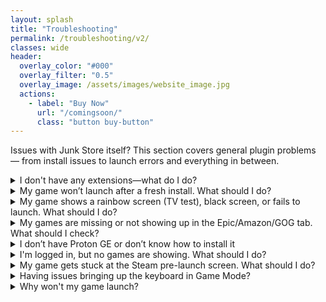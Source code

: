 ```yaml
---
layout: splash
title: "Troubleshooting"
permalink: /troubleshooting/v2/
classes: wide
header:
  overlay_color: "#000"
  overlay_filter: "0.5"
  overlay_image: /assets/images/website_image.jpg
  actions:
    - label: "Buy Now"
      url: "/comingsoon/"
      class: "button buy-button"
---
```

<div class="spacer mt-4"></div>

Issues with Junk Store itself? This section covers general plugin problems — from install issues to launch errors and everything in between.

<details class="troubleshooting-box">
  <summary>I don't have any extensions—what do I do?</summary>
  <p></p>
    If you don’t see any extensions, you’ll need to generate them. Currently, Junk Store supports extensions for <strong>Epic</strong>, <strong>GOG</strong>, and <strong>Amazon</strong>.
  <br>
  <br>
  <strong>To generate extensions:</strong>
  <ol>
    <li>Open Junk Store and press <strong>L3 + R3</strong> to open the plugin menu.</li>
    <li>Make sure you're logged in to your Junk Store account.</li>
    <li>Scroll down to the <strong>Tools</strong> section.</li>
    <li>Open the sliders menu (☰) next to the search bar and select <strong>Download All Presets from Server</strong>.</li>
    <li>Then, go to each extension you want (Epic, GOG, Amazon) and press the <strong>Download</strong> button (📥) for each one.</li>
  </ol>
    Once downloaded, the extensions will appear as tabs in Junk Store.
</details>

<details class="troubleshooting-box">
  <summary>My game won’t launch after a fresh install. What should I do?</summary>
  <p></p>
    Let’s go through a step-by-step checklist to make sure everything is set up correctly. After each step, try launching the game—this helps identify exactly what fixed the issue (if it does).
  <ul>
  <li><strong>Check if Epic is in offline mode</strong></li>
    Sometimes Epic being set to offline can prevent games from launching.
    <ul>
    <li>Go to: <code>Junk Store &gt; Epic Tab &gt; ⚙️ Cog Icon</code></li>
    <li>Make sure <strong>Offline Mode</strong> is toggled <strong>off</strong></li>
    <li>If you change this setting, make sure to <strong>Press X to Save</strong></li>
    </ul>
    <br>
  <li><strong>Install any missing game dependencies</strong></li>
    <ul>
    <li>Missing or broken dependencies can cause launch issues.</li>
    <li>You may get prompted to install things like Microsoft C++ runtimes when first launching.</li>
    <li>Easily install any missing dependencies via our built-in dependency installer (no more Proton Tricks)</li>
    </ul>
    <br>
  <li><strong>Verify and repair the game files</strong></li>
    Corrupted or incomplete installs can be fixed with these tools.
    <ul>
    To verify game files:<br>
    <code>Junk Store &gt; [Your Game] &gt; ☰ Sliders Menu &gt; Verify Game</code><br>
    To repair game files:<br>
    <code>Junk Store &gt; [Your Game] &gt; ☰ Sliders Menu &gt; Repair Game</code>
    </ul>
    <br>
  <li><strong>Change to a GE-Proton version</strong></li>
    Some games require a more compatible version of Proton.
    <ul>
    Go to:<br>
    <code>Junk Store &gt; [Your Game] &gt; Press Y &gt; ⚙️ Cog Icon &gt; Compatibility</code><br>
    Select a <strong>GE-Proton</strong> version<br>
    </ul>
    <br>
  <li><strong>Enable the EOS Overlay</strong></li>
    Some games require the Epic Online Services (EOS) overlay to launch properly.
    <ul>
      Go to:<br>
      <code>Junk Store &gt; [Your Game] &gt; ☰ Sliders Menu &gt; Enable EOS Overlay</code>
    </ul>
  </ul>
</details>

<details class="troubleshooting-box">
  <summary>My game shows a rainbow screen (TV test), black screen, or fails to launch. What should I do?</summary>
  <p></p>
    These issues are common with non-Steam games and are often related to Proton compatibility. Junk Store defaults to the system version of Proton, but this doesn't always work well for all games.
  <br>
  <br>
  <strong>Try using a GE-Proton version:</strong><br>
  GE-Proton tends to be more compatible with non-Steam games and often fixes these launch issues.
    <ul>
    <li>To change Proton version:</li>  
    <code>Junk Store &gt; [Your Game] &gt; Press Y &gt; ⚙️ Cog Icon &gt; Compatibility</code><br>
    <li>Select a <strong>GE-Proton</strong> version from the list</li>
    </ul>
  <strong>Where to get GE-Proton versions:</strong><br>
    <ul>
    <li><strong>Wine Cellar</strong> (Decky Plugin)</li>
    <li><strong>ProtonUp-QT</strong> from the Discover Store on your Steam Deck</li>
    </ul>
  <strong>Need more tweaks? Or still having issues?</strong><br>
   If you're still stuck, feel free to reach out on our Discord server. Please be patient—our team is small! We’ll do our best to help, but since we don’t own every game, we may only be able to offer general advice instead of a guaranteed fix.
   <br>
   <br>
   Check <a href="https://www.protondb.com" target="_blank" rel="noopener">ProtonDB.com</a> for community-recommended tweaks or launch options that may be needed to get your specific game working.
</details>

<details class="troubleshooting-box">
  <summary>My games are missing or not showing up in the Epic/Amazon/GOG tab. What should I check?</summary>
  <p></p>
    If your games aren’t appearing in one of the store tabs, try the following checks to resolve it:
  <ul>
  <li><strong>Check "Show Installed" isn't toggled on:</strong></li>
    <ul>
      <li>Check the bottom-right of the store tab (Epic, Amazon, or GOG)</li>
      <li>If <strong>Show Installed</strong> is enabled, only games already installed will be visible</li>
      <li>Disable this to see your full game library</li>
    </ul>
  <li><strong>Check the search bar:</strong></li>
    <ul>
      <li>Make sure you haven’t accidentally typed something into the search bar that’s filtering your games</li>
      <li>Clear the text field to show all titles</li>
    </ul>
  <li><strong>Check your login account:</strong></li>
    <ul>
      <li>You might be logged into a different Epic/Amazon/GOG account</li>
      <li>Log out and back in with the correct account linked to your game library</li>
    </ul>
  <li><strong>Refresh the game list:</strong></li>
    <ul>
      <li>Go to the Epic/Gog/Amazon tab and select the sliders menu to manually refresh the game list</li>
      <li>This can help pull in any missing titles, especially after login or token changes</li>
    </ul>
  </ul>
</details>

<details class="troubleshooting-box">
  <summary>I don’t have Proton GE or don’t know how to install it</summary>
  <p></p>
    To get Proton GE or other custom versions of Proton, you can use one of the following tools:
  <ul>
    <li><strong>ProtonUp-QT</strong> — A simple app that lets you download and manage Proton versions. You can find it in the <strong>Discover Store</strong> (in Desktop Mode).</li>
    <li><strong>Wine Cellar</strong> — A Decky plugin that works similarly to ProtonUp-QT. If you already have Decky installed for other plugins, you can install Wine Cellar directly from the <strong>Decky Plugin Store</strong>.</li>
  </ul>
    Once installed, use either tool to download the latest <strong>GE-Proton</strong> release. After that, you’ll be able to select it as a compatibility option in Junk Store.
    <br>
    <br>
    Please refer to our <a href="{{ '/plugin_tutorials/' | relative_url }}"> Plugin Tutorials</a> page to see how to change/check your Proton version if you are unsure how to do this.
</details>

<details class="troubleshooting-box">
  <summary>I'm logged in, but no games are showing. What should I do?</summary>
  <p></p>
    If you're logged in but your games aren't appearing, try the following steps:
  <ul>
    <li><strong>Refresh your games list</strong><br>
    Go to the main Epic/GOG/Amazon tab → <strong>☰ Sliders Menu → Refresh Games List</strong></li>
    <li><strong>Reboot your Steam Deck</strong><br>
    Sometimes a restart is all it takes to reload everything properly.</li>
    <li><strong>Log out and log back in</strong><br>
    From the affected storefront tab, log out and then log in again to refresh the token and game data.</li>
  </ul>
</details>

<details class="troubleshooting-box">
  <summary>My game gets stuck at the Steam pre-launch screen. What should I do?</summary>
  <p></p>
    This issue might be caused by another plugin—such as <code>decky-cloud-save</code> or <code>syncthing</code>—locking Junk Store’s files.
  <br>
  <br>
    <strong>Make sure nothing is interfering with the following folder:</strong><br>
    <pre><code>~/.config/junkstore</code></pre>
    Junk Store relies on this data directory to function correctly, so if another tool is syncing or locking files in that path, it can prevent games from launching.
</details>

<details class="troubleshooting-box">
  <summary>Having issues bringing up the keyboard in Game Mode?</summary>
  <p></p>
    If the <strong>Steam + X</strong> shortcut isn’t bringing up the keyboard try the following:
  <ul>
    <li>Try to bring up the keyboard ⌨️ from the Quick Access Menu (<strong>⋯</strong>).</li>
    <li>Tap directly on a text field (like a password box) to prompt the keyboard.</li>
    <li>Try toggling to Desktop Mode and back to Game Mode to reset input services.</li>
    <li>Restart Steam or the device if the issue persists.</li>
  </ul>
    This is a known Steam bug that has been around for a while. These steps usually help work around it until Valve fixes it in a future update.
</details>

<details class="troubleshooting-box">
  <summary>Why won't my game launch?</summary>
  <p></p>
    Games may fail to launch for a variety of reasons. Here are some common causes and what you can do:
    <ul>
    <li><strong>Wrong compatibility layer:</strong><br>
      Try switching to a different version of Proton. Non-Steam games usually work best with <strong>GE-Proton</strong>. We recommend finding a version that works well for most of your library and using it as the default for non-Steam games.<br><br>
      However, some titles require a <em>specific</em> version of Proton or GE-Proton to run properly.
    </li>
    <li><strong>Missing dependencies:</strong><br>
      Some games require additional libraries such as <strong>Microsoft C++ Runtime</strong> or <strong>DirectX</strong>. These dependencies may not always trigger an obvious error message, so try installing them if you suspect they’re missing.
    </li>
    </ul>
    <strong>Check ProtonDB:</strong><br>
      If the game still won’t launch, visit <a href="https://www.protondb.com" target="_blank" rel="noopener">ProtonDB.com</a> for community tips. You may find game-specific tweaks, compatibility reports, or Proton version recommendations that solve your issue.
</details>